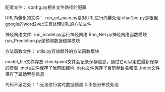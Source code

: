 配置文件：
config.py相关文件路径的配置

URL向量化的文件：
run_url_main.py是对URL进行向量处理
char2ve.py是根据google的word2vec工具处理URL的方法文件

神经网络文件:
run_model.py运行神经网络
Rnn_Net.py神经网络函数模块
run_Prediction.py是预测数据结果模块

方法函数文件：
utils.py存放额外的方法函数模块

model_file文件存放
    checkpoint文件会记录保存信息，通过它可以定位最新保存的模型
    .meta文件保存了当前图结构
    .data文件保存了当前参数名和值
    .index文件保存了辅助索引信息
	
代码不足之处：
	1.无法进行实时数据预测
	2.不是分布式处理
